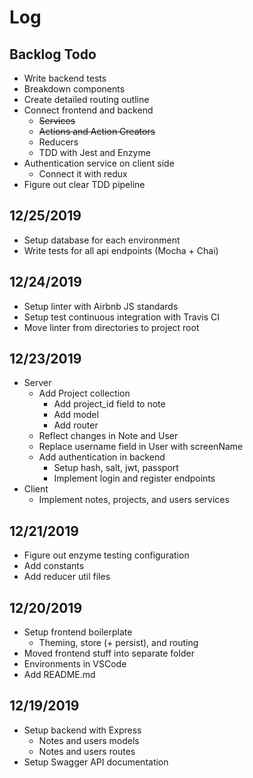 # Log

## Backlog Todo

- Write backend tests
- Breakdown components
- Create detailed routing outline
- Connect frontend and backend
  - ~~Services~~
  - ~~Actions and Action Creators~~
  - Reducers
  - TDD with Jest and Enzyme
- Authentication service on client side
  - Connect it with redux
- Figure out clear TDD pipeline

## 12/25/2019

- Setup database for each environment
- Write tests for all api endpoints (Mocha + Chai)

## 12/24/2019

- Setup linter with Airbnb JS standards
- Setup test continuous integration with Travis CI
- Move linter from directories to project root

## 12/23/2019

- Server
  - Add Project collection
    - Add project_id field to note
    - Add model
    - Add router
  - Reflect changes in Note and User
  - Replace username field in User with screenName
  - Add authentication in backend
    - Setup hash, salt, jwt, passport
    - Implement login and register endpoints
- Client
  - Implement notes, projects, and users services

## 12/21/2019

- Figure out enzyme testing configuration
- Add constants
- Add reducer util files

## 12/20/2019

- Setup frontend boilerplate
  - Theming, store (+ persist), and routing
- Moved frontend stuff into separate folder
- Environments in VSCode
- Add README.md

## 12/19/2019

- Setup backend with Express
  - Notes and users models
  - Notes and users routes
- Setup Swagger API documentation
